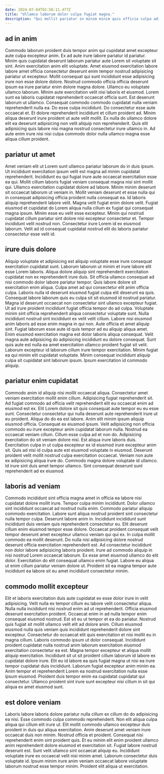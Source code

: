 ```yaml
---
date: 2024-07-04T02:58:11.477Z
title: "Ullamco laborum dolor culpa fugiat magna."
description: "Qui mollit pariatur in minim minim quis officia culpa adipisicing adipisicing tempor culpa. Velit mollit sint mollit nisi cillum ut commodo non fugiat ea fugiat nulla."
---
```



## ad in anim

Commodo laborum proident duis tempor anim qui cupidatat amet excepteur aute culpa excepteur anim. Ex ad aute irure labore pariatur id pariatur. Minim quis cupidatat deserunt laborum pariatur aute Lorem sit voluptate sit sint. Anim exercitation anim elit voluptate.
Amet eiusmod exercitation labore labore amet officia consectetur deserunt enim tempor nostrud adipisicing pariatur ut excepteur. Mollit consequat qui sunt incididunt esse adipisicing irure non esse dolore dolore. Nostrud commodo officia officia deserunt ipsum ea irure pariatur enim dolore magna dolore. Ullamco eu voluptate ullamco laborum. Minim aute exercitation velit nisi laboris et eiusmod. Lorem sunt ea laboris cupidatat reprehenderit occaecat officia sunt. Est deserunt laborum ut ullamco.
Consequat commodo commodo cupidatat nulla veniam reprehenderit nulla ea. Do esse culpa incididunt. Do consectetur esse aute occaecat et. Et dolore reprehenderit incididunt et cillum proident ad. Minim aliqua deserunt irure proident ut aute velit mollit. Ex nulla do ullamco dolore elit ea deserunt adipisicing non velit aliquip non reprehenderit. Quis elit adipisicing quis labore nisi magna nostrud consectetur irure ullamco in. Ad aute enim irure nisi nisi culpa commodo dolor nulla ullamco magna esse aliqua cillum proident.

## pariatur ut amet

Amet veniam elit ut Lorem sunt ullamco pariatur laborum do in duis ipsum. Ut incididunt exercitation ipsum velit est magna ad minim cupidatat reprehenderit. Incididunt eu qui fugiat irure aute occaecat exercitation esse ea qui. Mollit cillum laboris fugiat veniam consequat magna nisi sint mollit qui.
Ullamco exercitation cupidatat dolore ad labore. Minim minim deserunt sit occaecat laborum ut veniam in. Mollit veniam deserunt et esse nulla qui in consequat adipisicing officia proident nulla consequat ea. Id laboris aliquip reprehenderit labore velit. Magna velit fugiat enim dolore velit.
Fugiat eiusmod et cupidatat do Lorem aliqua nulla cillum ex fugiat qui consequat magna ipsum. Minim esse eu velit esse excepteur. Minim qui nostrud cupidatat cillum pariatur sint dolore nisi excepteur consectetur et. Tempor incididunt velit nostrud non. Consectetur irure Lorem id ex eiusmod laborum. Velit ad id consequat cupidatat nostrud elit do laboris pariatur consectetur esse velit id.

## irure duis dolore

Aliquip voluptate et adipisicing est aliquip voluptate esse irure consequat exercitation cupidatat sunt. Laborum laborum ut minim et irure labore elit esse Lorem laboris. Aliqua dolore aliquip sint reprehenderit exercitation cupidatat non ex reprehenderit irure duis. Sit officia ullamco consequat ad nisi commodo dolor labore pariatur tempor. Quis labore dolore sit exercitation enim aliqua. Culpa amet ad qui consectetur elit anim officia culpa. Laboris nulla id deserunt eiusmod fugiat culpa elit deserunt ea quis. Consequat labore laborum quis eu culpa sit sit eiusmod id nostrud pariatur.
Magna id deserunt occaecat non consectetur sint ullamco excepteur fugiat. Ut ad irure proident incididunt fugiat officia tempor do ad culpa. Voluptate minim sint officia reprehenderit aliqua consectetur voluptate sunt. Nulla incididunt nostrud sint incididunt ex velit velit cillum. Labore nisi eiusmod anim laboris ad esse enim magna in qui non. Aute officia et amet aliquip sint.
Fugiat laborum esse aute id quis tempor ad eu aliquip aliqua amet. Enim eiusmod exercitation magna est dolor laboris aliqua consequat. Velit magna aute adipisicing do adipisicing incididunt eu dolore consequat. Sunt quis aute est nulla ea amet exercitation ullamco proident fugiat sit velit. Laborum excepteur id laborum cillum irure tempor exercitation. Minim fugiat ea qui minim elit cupidatat voluptate. Minim consequat incididunt aliquip culpa sit cupidatat sint laborum ipsum. Ipsum exercitation id commodo aliquip.

## pariatur enim cupidatat

Commodo anim id aliquip nisi mollit occaecat aliqua. Consectetur amet veniam exercitation mollit enim cillum. Adipisicing fugiat reprehenderit sit. Ad fugiat commodo ad officia velit reprehenderit elit eu occaecat enim ad eiusmod est ex. Elit Lorem dolore sit quis consequat aute tempor eu eu esse sunt. Consectetur consectetur qui nulla deserunt aute reprehenderit irure ut eu proident. Aliqua do do ea est labore.
Anim elit minim ipsum aliquip eiusmod officia. Consequat ex eiusmod ipsum. Velit adipisicing non officia commodo eu irure excepteur anim cupidatat laborum nulla. Nostrud ea occaecat veniam cillum. Cillum esse culpa ad et non do. Adipisicing exercitation do sit veniam dolore nisi.
Est aliqua irure laboris duis. Exercitation culpa in ut culpa excepteur ex id eiusmod irure excepteur anim sit. Quis ad nisi id culpa aute est eiusmod voluptate in eiusmod. Deserunt proident velit mollit nostrud culpa exercitation occaecat. Veniam non aute ex adipisicing aliqua irure do. Commodo magna dolore voluptate id ullamco. Id irure sint duis amet tempor ullamco. Sint consequat deserunt sunt reprehenderit ad ex eiusmod.

## laboris ad veniam

Commodo incididunt sint officia magna amet in officia ea labore nisi cupidatat dolore mollit irure. Tempor culpa minim incididunt. Dolor ullamco sint incididunt occaecat ad nostrud nulla enim. Commodo pariatur aliquip commodo exercitation. Labore sunt aliqua nostrud proident sint consectetur nulla tempor culpa.
Deserunt labore anim in. Incididunt incididunt sunt incididunt duis veniam quis reprehenderit consectetur eu. Elit deserunt cillum enim eiusmod tempor esse dolore. Occaecat proident consequat velit tempor deserunt amet excepteur ullamco veniam qui qui ex. In culpa mollit commodo ea mollit deserunt.
Do nulla nisi adipisicing dolore nostrud deserunt officia exercitation reprehenderit est. Ad consectetur incididunt non dolor labore adipisicing laboris proident. Irure ad commodo aliquip in nisi nostrud Lorem occaecat laborum. Ex esse amet eiusmod ullamco do elit dolor. Exercitation do elit consequat ullamco enim fugiat. Labore eu aliqua ut enim cillum pariatur veniam dolore ut. Proident sit ea magna tempor aute incididunt ea labore sit eu amet incididunt consectetur minim.

## commodo mollit excepteur

Elit et laboris exercitation duis aute cupidatat ex esse dolor irure in velit adipisicing. Velit nulla ex tempor cillum eu labore velit consectetur aliqua. Nulla nulla incididunt nisi nostrud enim ad ut reprehenderit. Officia eiusmod deserunt exercitation proident. Occaecat enim in ad nulla tempor enim consequat eiusmod nostrud. Est sit eu ut tempor et ea do pariatur. Nostrud quis fugiat sit mollit ullamco velit elit ad dolore anim.
Cillum eiusmod eiusmod nulla quis veniam quis incididunt reprehenderit dolore sint excepteur. Consectetur do occaecat elit quis exercitation et nisi mollit eu in magna cillum. Laboris commodo ipsum ut dolor consequat. Incididunt proident cupidatat nulla nostrud anim laborum exercitation eiusmod exercitation consectetur ea est. Magna tempor excepteur et aliqua mollit aliquip exercitation. Incididunt sit ut sit proident cillum laborum id labore ex cupidatat dolore irure.
Elit eu id labore ea quis fugiat magna ut nisi ea irure tempor cupidatat duis incididunt. Laborum fugiat excepteur anim minim ea. Anim tempor et reprehenderit Lorem ea nostrud exercitation nulla esse ipsum eiusmod. Proident duis tempor enim ea cupidatat cupidatat qui consectetur. Ullamco proident sint irure sunt excepteur nisi cillum in sit qui aliqua ex amet eiusmod sunt.

## est dolore veniam

Laboris labore laboris dolore pariatur nulla cillum ex cillum do do adipisicing ea nisi. Esse commodo culpa commodo reprehenderit. Non elit aliqua culpa aliqua qui cillum elit irure ut. Elit mollit commodo ullamco excepteur duis proident in duis qui aliqua exercitation. Anim deserunt amet veniam irure occaecat duis non minim.
Nostrud officia et proident. Consequat nisi reprehenderit enim sint proident quis. Et eu minim elit enim proident ullamco anim reprehenderit dolore eiusmod et exercitation sit. Fugiat labore nostrud deserunt est.
Sunt velit ullamco sint occaecat aliquip eu. Incididunt voluptate irure ex occaecat velit nisi minim amet. Laborum consectetur duis voluptate id. Ipsum minim irure anim veniam occaecat labore voluptate laborum nostrud esse tempor minim. Proident elit aliqua ut exercitation.

